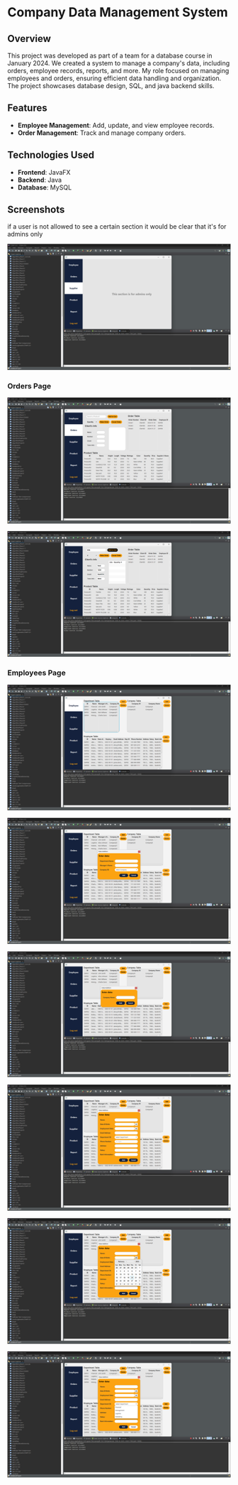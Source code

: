# Company Data Management System

## Overview
This project was developed as part of a team for a database course in January 2024. We created a system to manage a company's data, including orders, employee records, reports, and more. My role focused on managing employees and orders, ensuring efficient data handling and organization. The project showcases database design, SQL, and java backend skills.

## Features
- **Employee Management**: Add, update, and view employee records.
- **Order Management**: Track and manage company orders.

## Technologies Used
- **Frontend**: JavaFX
- **Backend**: Java
- **Database**: MySQL

## Screenshots

if a user is not allowed to see a certain section it would be clear that it's for admins only

![Main Page](/screenshots/211.png)


### Orders Page

![Orders Page](/screenshots/218.png)

![Orders Page](/screenshots/219.png)


### Employees Page

![Employees Page](/screenshots/212.png)

![Employees Page](/screenshots/213.png)

![Employees Page](/screenshots/214.png)

![Employees Page](/screenshots/215.png)

![Employees Page](/screenshots/216.png)

![Employees Page](/screenshots/217.png)



